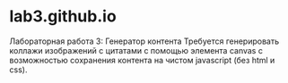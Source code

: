 # lab3.github.io
Лабораторная работа 3: Генератор контента  Требуется генерировать коллажи изображений с цитатами с помощью элемента canvas с возможностью сохранения контента на чистом javascript (без html и css).

